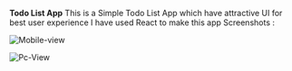 **Todo List App**
This is a Simple Todo List App which have attractive UI for best user experience 
I have used React to make this app
Screenshots :

![Mobile-view](https://drive.google.com/file/d/16xOfgbs7O8yiuZf5-Dku-A7SanNb7_jW/view?usp=sharing)


![Pc-View](https://drive.google.com/file/d/1D4TQOtnydHk6o1DqpNICo9hQ4M6IMkIZ/view?usp=sharing)